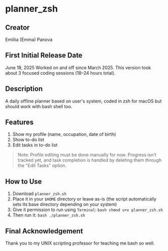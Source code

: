 # planner_zsh

## Creator
Emiliia (Emma) Panova

## First Initial Release Date
June 18, 2025
Worked on and off since March 2025. This version took about 3 focused coding sessions (18–24 hours total).

## Description
A daily offline planner based on user's system, coded in zsh for macOS but should work with bash shell too.

## Features
1. Show my profile (name, occupation, date of birth)
2. Show to-do list
3. Edit tasks in to-do list

> Note: Profile editing must be done manually for now. Progress isn't tracked yet, and task completion is handled by deleting them through the "Edit Tasks" option.

## How to Use
1. Download `planner_zsh.sh`
2. Place it in your `$HOME` directory or leave as-is (the script automatically sets its base directory depending on your system)
3. Give it permission to run using `Terminal`:
   `bash chmod u+x planner_zsh.sh`
4. Then run it:
   `bash ./planner_zsh.sh`

## Final Acknowledgement
Thank you to my UNIX scripting professor for teaching me bash so well.
